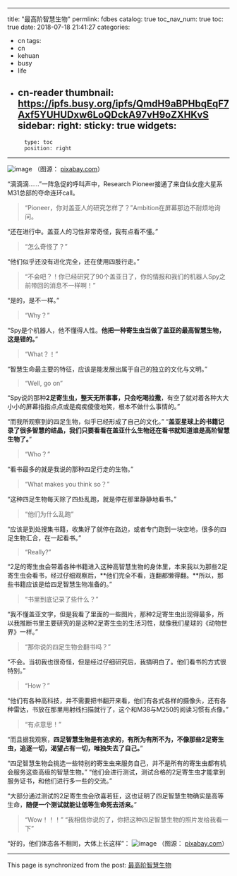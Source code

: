 
---
title: "最高阶智慧生物"
permlink: fdbes
catalog: true
toc_nav_num: true
toc: true
date: 2018-07-18 21:41:27
categories:
- cn
tags:
- cn
- kehuan
- busy
- life
- cn-reader
thumbnail: https://ipfs.busy.org/ipfs/QmdH9aBPHbqEqF7Axf5YUHUDxw6LoQDckA97vH9oZXHKvS
sidebar:
    right:
        sticky: true
widgets:
    -
        type: toc
        position: right
---


![image](https://ipfs.busy.org/ipfs/QmdH9aBPHbqEqF7Axf5YUHUDxw6LoQDckA97vH9oZXHKvS)
（图源： [pixabay.com](https://cdn.pixabay.com/photo/2016/11/30/12/17/cells-1872666_960_720.jpg)）

“滴滴滴……”一阵急促的呼叫声中，Research Pioneer接通了来自仙女座大星系M31总部的夺命连环call。

> “Pioneer，你对盖亚人的研究怎样了？”Ambition在屏幕那边不耐烦地询问。

“还在进行中。盖亚人的习性非常奇怪，我有点看不懂。”

> “怎么奇怪了？”

“他们似乎还没有进化完全，还在使用四肢行走。”

> “不会吧？！你已经研究了90个盖亚日了，你的情报和我们的机器人Spy之前带回的消息不一样啊！”

“是的，是不一样。”

> “Why？”

“Spy是个机器人，他不懂得人性。**他把一种寄生虫当做了盖亚的最高智慧生物，这是错的。**”

> “What？！”

“智慧生命最主要的特征，应该是能发展出属于自己的独立的文化与文明。”

> “Well, go on”

“Spy说的那种**2足寄生虫，整天无所事事，只会吃喝拉撒**，有空了就对着各种大大小小的屏幕指指点点或是痴痴傻傻地笑，根本不做什么事情的。”

“而我所观察到的四足生物，似乎已经形成了自己的文化。”
“**盖亚星球上的书籍记录了很多智慧的结晶，我们只要看看在盖亚什么生物还在看书就知道谁是高阶智慧生物了。**”

> “Who？”

“看书最多的就是我说的那种四足行走的生物。”

> “What makes you think so？”

“这种四足生物每天除了四处乱跑，就是停在那里静静地看书。”

> “他们为什么乱跑”

“应该是到处搜集书籍，收集好了就停在路边，或者专门跑到一块空地，很多的四足生物汇合，在一起看书。”

> “Really?”

“2足的寄生虫会带着各种书籍进入这种高智慧生物的身体里，本来我以为那些2足寄生虫会看书，经过仔细观察后，**他们完全不看，连翻都懒得翻。**所以，那些书籍应该是给四足智慧生物准备的。”

> “书里到底记录了些什么？”

“我不懂盖亚文字，但是我看了里面的一些图片，那种2足寄生虫出现得最多，所以我推断书里主要研究的是这种2足寄生虫的生活习性，就像我们星球的《动物世界》一样。”

> “那你说的四足生物会翻书吗？”

“不会。当初我也很奇怪，但是经过仔细研究后，我搞明白了。他们看书的方式很特别。”

> “How？”

“他们有各种高科技，并不需要把书翻开来看，他们有各式各样的摄像头，还有各种雷达，书放在那里用射线扫描就行了，这个和M38与M250的阅读习惯有点像。”

>“有点意思！”

“而且据我观察，**四足智慧生物是有追求的，有所为有所不为，不像那些2足寄生虫，追逐一切，渴望占有一切，唯独失去了自己。**”

“四足智慧生物会挑选一些特别的寄生虫来服务自己，并不是所有的寄生虫都有机会服务这些高级的智慧生物。”
“他们会进行测试，测试合格的2足寄生虫才能拿到服务证书，和他们进行多一些的交流。”

“大部分通过测试的2足寄生虫会欣喜若狂，这也证明了四足智慧生物确实是高等生命，**随便一个测试就能让低等生命死去活来。**”

> “Wow！！！”
“我相信你说的了，你把这种四足智慧生物的照片发给我看一下”

“好的，他们体态各不相同，大体上长这样”：
![image](https://ipfs.busy.org/ipfs/QmTww3mQoLmfk86NpEVQmXNX5MuLbt1d6ZYwEuq4g2dHZM)
（图源： [pixabay.com](https://cdn.pixabay.com/photo/2013/07/12/12/56/ford-mustang-146580_960_720.png)）



- - -

This page is synchronized from the post: [最高阶智慧生物](https://steemit.com/@julian2013/fdbes)

